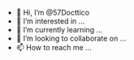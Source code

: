 - 👋 Hi, I’m @57Docttico
- 👀 I’m interested in ...
- 🌱 I’m currently learning ...
- 💞️ I’m looking to collaborate on ...
- 📫 How to reach me ...

<!---
57Docttico/57Docttico is a ✨ special ✨ repository because its `README.md` (this file) appears on your GitHub profile.
You can click the Preview link to take a look at your changes.
--->
